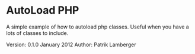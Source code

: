 # AutoLoad PHP
A simple example of how to autoload php classes.
Useful when you have a lots of classes to include.

Version: 0.1.0 January 2012
Author: Patrik Lamberger
